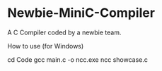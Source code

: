 # Newbie-MiniC-Compiler
A C Compiler coded by a newbie team.

How to use (for Windows)

cd Code
gcc main.c -o ncc.exe
ncc showcase.c


